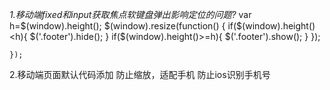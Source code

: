 *1.移动端fixed和input获取焦点软键盘弹出影响定位的问题?*
	 var h=$(window).height();
	    $(window).resize(function() {
	        if($(window).height()<h){
	            $('.footer').hide();
	        }
	        if($(window).height()>=h){
	            $('.footer').show();
	        }
	    });

	});


2.移动端页面默认代码添加
<meta name="viewport" content="width=device-width,initial-scale=1,minimum-scale=1,maximum-scale=1,user-scalable=no" />
防止缩放，适配手机
<meta content="telphone=no,email=no" name="format-detection" />
防止ios识别手机号